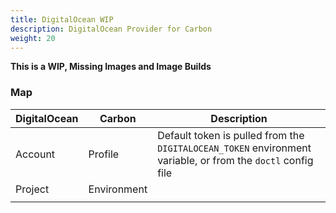 ```yaml
---
title: DigitalOcean WIP
description: DigitalOcean Provider for Carbon
weight: 20
---
```


**This is a WIP, Missing Images and Image Builds**

### Map

| DigitalOcean | Carbon       | Description                                                                                                 |
|--------------|--------------|-------------------------------------------------------------------------------------------------------------|
| Account      | Profile      | Default token is pulled from the `DIGITALOCEAN_TOKEN` environment variable, or from the `doctl` config file |
| Project      | Environment  |                                                                                                             |
|              |              |                                                                                                             |

